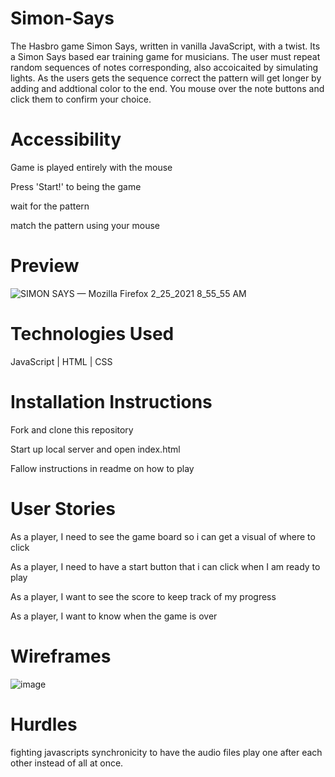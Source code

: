 # Simon-Says


The Hasbro game Simon Says, written in vanilla JavaScript, with a twist. Its a Simon Says based ear training game for musicians. The user must repeat random sequences of notes corresponding, also accoicaited by simulating lights. As the users gets the sequence correct the pattern will get longer by adding and addtional color to the end. You mouse over the note buttons and click them to confirm your choice.

# Accessibility

Game is played entirely with the mouse

Press 'Start!' to being the game
  
  wait for the pattern
  
  match the pattern using your mouse
  
# Preview
![SIMON SAYS — Mozilla Firefox 2_25_2021 8_55_55 AM](https://user-images.githubusercontent.com/78124357/109166537-cddc8a80-774a-11eb-9c0e-c7d276f9c373.png) 
 
 
# Technologies Used
 JavaScript | HTML | CSS
 
# Installation Instructions
 
  Fork and clone this repository
  
  Start up local server and open index.html
  
  Fallow instructions in readme on how to play
  
# User Stories
  
   As a player, I need to see the game board so i can get a visual of where to click
   
   As a player, I need to have a start button that i can click when I am ready to play
   
   As a player, I want to see the score to keep track of my progress
   
   As a player, I want to know when the game is over
   
 # Wireframes
![image](https://user-images.githubusercontent.com/78124357/109166636-eb115900-774a-11eb-9af3-443fcaca2d9f.png)


# Hurdles
  
  fighting javascripts synchronicity to have the audio files play one after each other instead of all at once.
